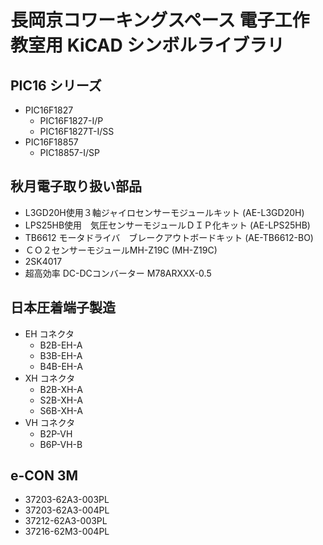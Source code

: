 # 長岡京コワーキングスペース 電子工作教室用 KiCAD シンボルライブラリ

## PIC16 シリーズ
- PIC16F1827
    - PIC16F1827-I/P
    - PIC16F1827T-I/SS
- PIC16F18857
    - PIC18857-I/SP

## 秋月電子取り扱い部品

- L3GD20H使用３軸ジャイロセンサーモジュールキット (AE-L3GD20H)
- LPS25HB使用　気圧センサーモジュールＤＩＰ化キット (AE-LPS25HB)
- TB6612 モータドライバ　ブレークアウトボードキット (AE-TB6612-BO)
- ＣＯ２センサーモジュールMH-Z19C (MH-Z19C)
- 2SK4017
- 超高効率 DC-DCコンバーター M78ARXXX-0.5

## 日本圧着端子製造

- EH コネクタ
    - B2B-EH-A
    - B3B-EH-A
    - B4B-EH-A
- XH コネクタ
    - B2B-XH-A
    - S2B-XH-A
    - S6B-XH-A
- VH コネクタ
    - B2P-VH
    - B6P-VH-B


## e-CON 3M

* 37203-62A3-003PL
* 37203-62A3-004PL
* 37212-62A3-003PL
* 37216-62M3-004PL
